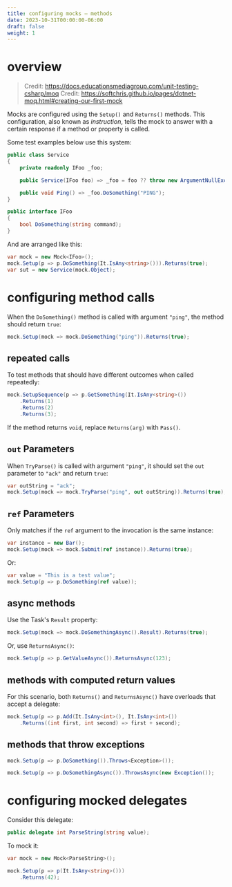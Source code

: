```yaml
---
title: configuring mocks — methods
date: 2023-10-31T00:00:00-06:00
draft: false
weight: 1
---
```


# overview
> Credit: https://docs.educationsmediagroup.com/unit-testing-csharp/moq
> Credit: https://softchris.github.io/pages/dotnet-moq.html#creating-our-first-mock

Mocks are configured using the `Setup()` and `Returns()` methods. This configuration, also known as *instruction*, tells the mock to answer with a certain response
if a method or property is called.

Some test examples below use this system:
```cs
public class Service
{
    private readonly IFoo _foo;

    public Service(IFoo foo) => _foo = foo ?? throw new ArgumentNullException(nameof(foo));

    public void Ping() => _foo.DoSomething("PING");
}

public interface IFoo 
{
    bool DoSomething(string command);
} 
```

And are arranged like this:
```cs
var mock = new Mock<IFoo>();
mock.Setup(p => p.DoSomething(It.IsAny<string>())).Returns(true);
var sut = new Service(mock.Object);
```

# configuring method calls
When the `DoSomething()` method is called with argument `"ping"`, the method should return `true`:
```cs
mock.Setup(mock => mock.DoSomething("ping")).Returns(true);
```

## repeated calls
To test methods that should have different outcomes when called repeatedly:
```cs
mock.SetupSequence(p => p.GetSomething(It.IsAny<string>())
    .Returns(1)
    .Returns(2)
    .Returns(3);
```

If the method returns `void`, replace `Returns(arg)` with `Pass()`.

## `out` Parameters
When `TryParse()` is called with argument `"ping"`, it should set the `out` parameter to `"ack"` and return `true`:
```cs
var outString = "ack";
mock.Setup(mock => mock.TryParse("ping", out outString)).Returns(true);
```

## `ref` Parameters 
Only matches if the `ref` argument to the invocation is the same instance:
```cs
var instance = new Bar();
mock.Setup(mock => mock.Submit(ref instance)).Returns(true);
```

Or:
```cs
var value = "This is a test value";
mock.Setup(p => p.DoSomething(ref value));
```

## async methods
Use the Task's `Result` property:
```cs
mock.Setup(mock => mock.DoSomethingAsync().Result).Returns(true);
```

Or, use `ReturnsAsync()`:
```cs
mock.Setup(p => p.GetValueAsync()).ReturnsAsync(123);
```

## methods with computed return values
For this scenario, both `Returns()` and `ReturnsAsync()` have overloads that accept a delegate:
```cs
mock.Setup(p => p.Add(It.IsAny<int>(), It.IsAny<int>())
    .Returns((int first, int second) => first + second);
```

## methods that throw exceptions
```cs
mock.Setup(p => p.DoSomething()).Throws<Exception>());

mock.Setup(p => p.DoSomethingAsync()).ThrowsAsync(new Exception());
```

# configuring mocked delegates
Consider this delegate:
```cs
public delegate int ParseString(string value);
```

To mock it:
```cs
var mock = new Mock<ParseString>();

mock.Setup(p => p(It.IsAny<string>()))
    .Returns(42);
```
